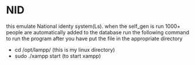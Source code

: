 # NID
this emulate National identy system(Ls). when the self_gen is run 1000+ people are automatically added to the database
run the following command to run the program after you have put the file in the appropriate directory
- cd /opt/lampp/  (this is my linux directory)
- sudo ./xampp start (to start xampp)

